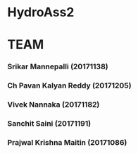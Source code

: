 # HydroAss2

# TEAM
### Srikar Mannepalli (20171138)
### Ch Pavan Kalyan Reddy (20171205)
### Vivek Nannaka (20171182)
### Sanchit Saini (20171191)
### Prajwal Krishna Maitin (20171086)
